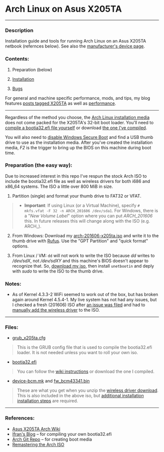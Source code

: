 # Arch Linux on Asus X205TA

-----

### Description

Installation guide and tools for running Arch Linux on an Asus X205TA netbook (refernces below). See also the [manufacturer's device page](https://www.asus.com/us/Notebooks/ASUS_EeeBook_X205TA/).

### Contents:

1) Preparation (below)

2) [Installation](https://github.com/gtbjj/x205ta/blob/master/INSTALL.md)

3) [Bugs](https://github.com/gtbjj/x205ta/blob/master/BUGS.md)

For general and machine specific performance, mods, and tips, my blog features [posts tagged X205TA](https://gtbjj.github.io/tags/#x205ta) as well as [performance](https://gtbjj.github.io/tags/#performance).

-----

Regardless of the method you choose, the [Arch Linux installation media](https://www.archlinux.org/download/) does not come packed for the X205TA's 32-bit boot loader.  You'll need to [compile a bootia32.efi file yourself](https://www.archlinux.org/download/) or download [the one I've compiled](https://github.com/gtbjj/x205ta/blob/master/bootia32.efi?raw=true).

You will also need to [disable Windows Secure
Boot](http://itsfoss.com/disable-uefi-secure-boot-in-windows-8/) and find a USB thumb drive to use as the installation media.  After you've created the installation media, *F2* is the trigger to bring up the BIOS on this machine during boot time.

### Preparation (the easy way):
 
Due to increased interest in this repo I've respun the stock Arch ISO to include the bootia32.efi file as well as wireless drivers for both i686 and x86_64 systems.  The ISO a little over 800 MiB in size.

1)  Partition (single) and format your thumb drive to FAT32 or VFAT.

> * **Important**:  If using Linux (or a Virtual Machine), specify ```# mkfs.vfat -F 32 -n ARCH_201606 /dev/sda1```.  For Windows, there is a "*New Volume Label*" option where you can put *ARCH_201606* this.  In future releases this will change along with the ISO (e.g. ARCH_<YEAR><MONTH>).

2) From Windows:  Download my [arch-201606-x205ta.iso](https://drive.google.com/file/d/0B2RH_BSaD6YPWlJGV2xlSy1tcVU/view?usp=sharing) and write it to the thumb drive with [Rufus](https://rufus.akeo.ie/).  Use the "GPT Partition" and "quick format" options.

3) From Linux / VM: ```dd``` will not work to write the ISO because *dd* writes to */dev/sdX*, not */dev/sdXY* and this machine's BIOS doesn't appear to recognize that.  So, [download my iso](https://drive.google.com/file/d/0B2RH_BSaD6YPWlJGV2xlSy1tcVU/view?usp=sharing), then install ```unetbootin``` and deply with *sudo* to write the ISO to the thumb drive.

### Notes:

- As of Kernel 4.3.3-2 WiFi seemed to work out of the box, but has broken again around Kernel 4.5.4-1.  My live system has not had any issues, but I checked a fresh (201606) ISO after [an issue was filed](https://github.com/gtbjj/x205ta/issues/6) and had to [manually add the wireless driver](https://wiki.archlinux.org/index.php/Asus_x205ta#Adding_wireless_drivers_to_the_install_image) to the ISO.

-----

### Files:

* [grub_x205ta.cfg](https://raw.githubusercontent.com/gtbjj/x205ta/master/grub_x205ta.cfg)
> This is the GRUB config file that is used to compile the bootia32.efi loader.  It is not needed unless you want to roll your own iso.

* [bootia32.efi](https://github.com/gtbjj/x205ta/blob/master/bootia32.efi?raw=true)
> You can follow the [wiki instructions](https://wiki.archlinux.org/index.php/Asus_x205ta#Creating_bootia32.efi) or download the one I compiled.

* [device-bcm.mk](https://raw.githubusercontent.com/gtbjj/x205ta/master/device-bcm.mk) and [fw_bcm43341.bin](https://github.com/gtbjj/x205ta/blob/master/fw_bcm43341.bin?raw=true)
> These are what you get when you unzip the [wireless driver download](https://android.googlesource.com/platform/hardware/broadcom/wlan/+archive/master/bcmdhd/firmware/bcm43341.tar.gz).  This is also included in the above iso, but [additional installation installation steps](https://wiki.archlinux.org/index.php/Asus_x205ta#Enable_wifi) are required.

-----

### References:

- [Asus X205TA Arch Wiki](https://wiki.archlinux.org/index.php/Asus_x205ta)
- [Ifran's Blog](http://ifranali.blogspot.com/2015/04/installing-arch-linux-on-asus-x205ta.html) – for compiling your own bootia32.efi
- [Arch Git Repo](https://projects.archlinux.org/archiso.git/tree/docs/README.transfer#n105) – for creating boot media
- [Remastering the Arch ISO](https://wiki.archlinux.org/index.php/Remastering_the_Install_ISO)
